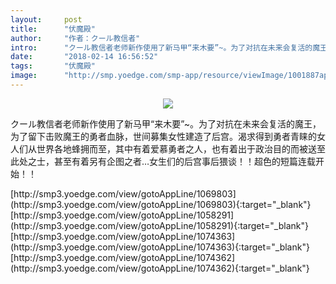```yaml
---
layout:     post
title:      "伏魔殿"
author:     "作者：クール教信者"
intro:      "クール教信者老师新作使用了新马甲“来木要”~。为了对抗在未来会复活的魔王，为了留下击败魔王的勇者血脉，世间募集女性建造了后宫。渴求得到勇者青睐的女人们从世界各地蜂拥而至，其中有着爱慕勇者之人，也有着出于政治目的而被送至此处之士，甚至有着另有企图之者…女生们的后宫事后猥谈！！超色的短篇连载开始！！"
date:       "2018-02-14 16:56:52"
tags:       "伏魔殿"
image:      "http://smp.yoedge.com/smp-app/resource/viewImage/1001887appline.png"
---
```

<div style="text-align: center">
<p><img src="http://smp.yoedge.com/smp-app/resource/viewImage/1001887appline.png"/></p>
</div>
<p class="post-meta">
<span>クール教信者老师新作使用了新马甲“来木要”~。为了对抗在未来会复活的魔王，为了留下击败魔王的勇者血脉，世间募集女性建造了后宫。渴求得到勇者青睐的女人们从世界各地蜂拥而至，其中有着爱慕勇者之人，也有着出于政治目的而被送至此处之士，甚至有着另有企图之者…女生们的后宫事后猥谈！！超色的短篇连载开始！！</span>
</p>
[http://smp3.yoedge.com/view/gotoAppLine/1069803](http://smp3.yoedge.com/view/gotoAppLine/1069803){:target="_blank"}
[http://smp3.yoedge.com/view/gotoAppLine/1058291](http://smp3.yoedge.com/view/gotoAppLine/1058291){:target="_blank"}
[http://smp3.yoedge.com/view/gotoAppLine/1074363](http://smp3.yoedge.com/view/gotoAppLine/1074363){:target="_blank"}
[http://smp3.yoedge.com/view/gotoAppLine/1074362](http://smp3.yoedge.com/view/gotoAppLine/1074362){:target="_blank"}


